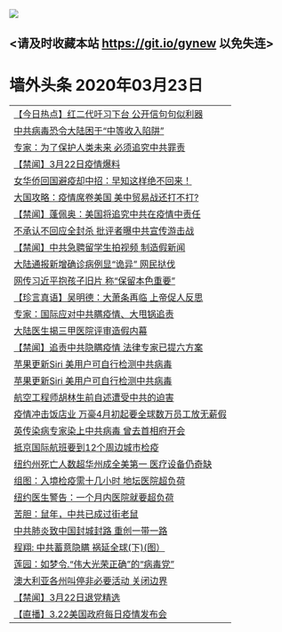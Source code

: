 
<tr>
  <td align=center><img src="https://cdn.jsdelivr.net/gh/gyoupiodf/im1/%E5%BE%AE%E4%BF%A1%E8%AF%B4%E6%98%8E4.jpg" /></td>  
</tr>

## <请及时收藏本站 https://git.io/gynew 以免失连> </a>
# 墙外头条 2020年03月23日</a>

<table>

<tr><td colspan="2" align="left"><a href="https://xfine.casa/oo.aspx?name=c1147136&key=exgxucyqmkwgvwch&from=gy">【今日热点】红二代吁习下台 公开信句句似利器</a></td></tr>
<tr><td colspan="2" align="left"><a href="https://xfine.casa/oo.aspx?name=c1147142&key=exgxucyqmkwgvwch&from=gy">中共病毒恐令大陆困于“中等收入陷阱”</a></td></tr>
<tr><td colspan="2" align="left"><a href="https://xfine.casa/oo.aspx?name=c1147154&key=exgxucyqmkwgvwch&from=gy">专家：为了保护人类未来 必须追究中共罪责</a></td></tr>
<tr><td colspan="2" align="left"><a href="https://xfine.casa/oo.aspx?name=c1147165&key=exgxucyqmkwgvwch&from=gy">【禁闻】3月22日疫情爆料</a></td></tr>
<tr><td colspan="2" align="left"><a href="https://xfine.casa/oo.aspx?name=c1147138&key=exgxucyqmkwgvwch&from=gy">女华侨回国避疫却中招：早知这样绝不回来！</a></td></tr>
<tr><td colspan="2" align="left"><a href="https://xfine.casa/oo.aspx?name=c1147144&key=exgxucyqmkwgvwch&from=gy">大国攻略：疫情席卷美国 美中贸易战还打不打?</a></td></tr>
<tr><td colspan="2" align="left"><a href="https://xfine.casa/oo.aspx?name=c1147170&key=exgxucyqmkwgvwch&from=gy">【禁闻】蓬佩奥：美国将追究中共在疫情中责任</a></td></tr>
<tr><td colspan="2" align="left"><a href="https://xfine.casa/oo.aspx?name=c1147167&key=exgxucyqmkwgvwch&from=gy">不承认不回应全封杀 批评者曝中共宣传游击战</a></td></tr>
<tr><td colspan="2" align="left"><a href="https://xfine.casa/oo.aspx?name=c1147168&key=exgxucyqmkwgvwch&from=gy">【禁闻】中共急聘留学生拍视频 制造假新闻</a></td></tr>
<tr><td colspan="2" align="left"><a href="https://xfine.casa/oo.aspx?name=c1147148&key=exgxucyqmkwgvwch&from=gy">大陆通报新增确诊病例显“诡异” 网民挞伐</a></td></tr>
<tr><td colspan="2" align="left"><a href="https://xfine.casa/oo.aspx?name=c1147182&key=exgxucyqmkwgvwch&from=gy">网传习近平抱孩子旧片 称“保留本色重要”</a></td></tr>
<tr><td colspan="2" align="left"><a href="https://xfine.casa/oo.aspx?name=c1147159&key=exgxucyqmkwgvwch&from=gy">【珍言真语】吴明德：大萧条再临 上帝促人反思</a></td></tr>
<tr><td colspan="2" align="left"><a href="https://xfine.casa/oo.aspx?name=c1147146&key=exgxucyqmkwgvwch&from=gy">专家：国际应对中共瞒疫情、大甩锅追责</a></td></tr>
<tr><td colspan="2" align="left"><a href="https://xfine.casa/oo.aspx?name=c1147164&key=exgxucyqmkwgvwch&from=gy">大陆医生揭三甲医院评审造假内幕</a></td></tr>
<tr><td colspan="2" align="left"><a href="https://xfine.casa/oo.aspx?name=c1147169&key=exgxucyqmkwgvwch&from=gy">【禁闻】追责中共隐瞒疫情 法律专家已提六方案</a></td></tr>
<tr><td colspan="2" align="left"><a href="https://xfine.casa/oo.aspx?name=c1147135&key=exgxucyqmkwgvwch&from=gy">苹果更新Siri 美用户可自行检测中共病毒</a></td></tr>
<tr><td colspan="2" align="left"><a href="https://xfine.casa/oo.aspx?name=c1147147&key=exgxucyqmkwgvwch&from=gy">苹果更新Siri 美用户可自行检测中共病毒</a></td></tr>
<tr><td colspan="2" align="left"><a href="https://xfine.casa/oo.aspx?name=c1147143&key=exgxucyqmkwgvwch&from=gy">航空工程师胡林生前自述遭受中共的迫害</a></td></tr>
<tr><td colspan="2" align="left"><a href="https://xfine.casa/oo.aspx?name=c1147140&key=exgxucyqmkwgvwch&from=gy">疫情冲击饭店业 万豪4月初起要全球数万员工放无薪假</a></td></tr>
<tr><td colspan="2" align="left"><a href="https://xfine.casa/oo.aspx?name=c1147151&key=exgxucyqmkwgvwch&from=gy">英传染病专家染上中共病毒 曾去首相府开会</a></td></tr>
<tr><td colspan="2" align="left"><a href="https://xfine.casa/oo.aspx?name=c1147149&key=exgxucyqmkwgvwch&from=gy">抵京国际航班要到12个周边城市检疫</a></td></tr>
<tr><td colspan="2" align="left"><a href="https://xfine.casa/oo.aspx?name=c1147139&key=exgxucyqmkwgvwch&from=gy">纽约州死亡人数超华州成全美第一 医疗设备仍奇缺</a></td></tr>
<tr><td colspan="2" align="left"><a href="https://xfine.casa/oo.aspx?name=c1147166&key=exgxucyqmkwgvwch&from=gy">组图：入境检疫需十几小时 地坛医院超负荷</a></td></tr>
<tr><td colspan="2" align="left"><a href="https://xfine.casa/oo.aspx?name=c1147163&key=exgxucyqmkwgvwch&from=gy">纽约医生警告：一个月内医院就要超负荷</a></td></tr>
<tr><td colspan="2" align="left"><a href="https://xfine.casa/oo.aspx?name=c1147184&key=exgxucyqmkwgvwch&from=gy">苦胆：鼠年，中共已成过街老鼠</a></td></tr>
<tr><td colspan="2" align="left"><a href="https://xfine.casa/oo.aspx?name=c1147145&key=exgxucyqmkwgvwch&from=gy">中共肺炎致中国封城封路 重创一带一路</a></td></tr>
<tr><td colspan="2" align="left"><a href="https://xfine.casa/oo.aspx?name=c1147197&key=exgxucyqmkwgvwch&from=gy">程翔: 中共蓄意隐瞒 祸延全球(下)(图）</a></td></tr>
<tr><td colspan="2" align="left"><a href="https://xfine.casa/oo.aspx?name=c1147185&key=exgxucyqmkwgvwch&from=gy">莲园：如梦令.“伟大光荣正确”的“病毒党”</a></td></tr>
<tr><td colspan="2" align="left"><a href="https://xfine.casa/oo.aspx?name=c1147152&key=exgxucyqmkwgvwch&from=gy">澳大利亚各州叫停非必要活动 关闭边界</a></td></tr>
<tr><td colspan="2" align="left"><a href="https://xfine.casa/oo.aspx?name=c1147183&key=exgxucyqmkwgvwch&from=gy">【禁闻】3月22日退党精选</a></td></tr>
<tr><td colspan="2" align="left"><a href="https://xfine.casa/oo.aspx?name=c1147181&key=exgxucyqmkwgvwch&from=gy">【直播】3.22美国政府每日疫情发布会</a></td></tr>

</table>
